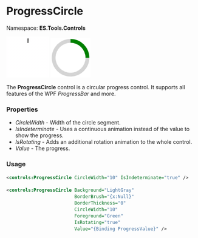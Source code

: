 # ProgressCircle

Namespace: **ES.Tools.Controls**

![Intermediate ProgressCircle example](Images/IntermediateProgressCircle.gif "Intermediate ProgressCircle")
![ProgressCircle example](Images/ProgressCircle.png "ProgressCircle")

The **ProgressCircle** control is a circular progress control. It supports all features of the WPF *ProgressBar* and more.

### Properties

* *CircleWidth* - Width of the circle segment.
* *IsIndeterminate* - Uses a continuous animation instead of the value to show the progress.
* *IsRotating* - Adds an additional rotation animation to the whole control.
* *Value* - The progress.

### Usage

``` XML
<controls:ProgressCircle CircleWidth="10" IsIndeterminate="true" />

<controls:ProgressCircle Background="LightGray"
                         BorderBrush="{x:Null}"
                         BorderThickness="0"
                         CircleWidth="10"
                         Foreground="Green"
                         IsRotating="true"
                         Value="{Binding ProgressValue}" />
```
